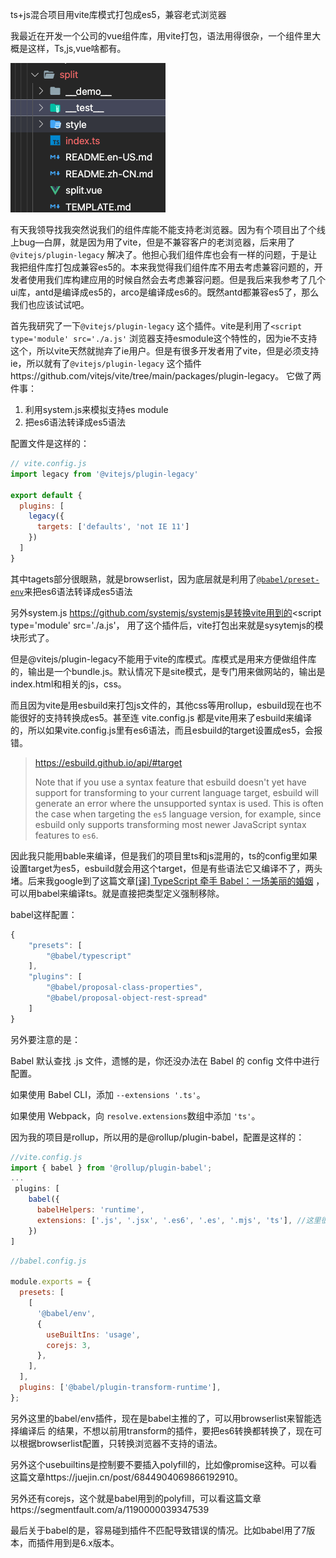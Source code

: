 ts+js混合项目用vite库模式打包成es5，兼容老式浏览器

我最近在开发一个公司的vue组件库，用vite打包，语法用得很杂，一个组件里大概是这样，Ts,js,vue啥都有。

![image-20220215180709945](./assets/image-20220215180709945.png)



有天我领导找我突然说我们的组件库能不能支持老浏览器。因为有个项目出了个线上bug—白屏，就是因为用了vite，但是不兼容客户的老浏览器，后来用了`@vitejs/plugin-legacy` 解决了。他担心我们组件库也会有一样的问题，于是让我把组件库打包成兼容es5的。本来我觉得我们组件库不用去考虑兼容问题的，开发者使用我们库构建应用的时候自然会去考虑兼容问题。但是我后来我参考了几个ui库，antd是编译成es5的，arco是编译成es6的。既然antd都兼容es5了，那么我们也应该试试吧。

首先我研究了一下`@vitejs/plugin-legacy` 这个插件。vite是利用了`<script type='module' src='./a.js'` 浏览器支持esmodule这个特性的，因为ie不支持这个，所以vite天然就抛弃了ie用户。但是有很多开发者用了vite，但是必须支持ie，所以就有了`@vitejs/plugin-legacy` 这个插件https://github.com/vitejs/vite/tree/main/packages/plugin-legacy。 它做了两件事：

1. 利用system.js来模拟支持es module
2. 把es6语法转译成es5语法

配置文件是这样的：

```js
// vite.config.js
import legacy from '@vitejs/plugin-legacy'

export default {
  plugins: [
    legacy({
      targets: ['defaults', 'not IE 11']
    })
  ]
}
```

其中tagets部分很眼熟，就是browserlist，因为底层就是利用了[`@babel/preset-env`](https://babeljs.io/docs/en/babel-preset-env#targets)来把es6语法转译成es5语法

另外system.js https://github.com/systemjs/systemjs是转换vite用到的<script type='module' src='./a.js'， 用了这个插件后，vite打包出来就是sysytemjs的模块形式了。

但是@vitejs/plugin-legacy不能用于vite的库模式。库模式是用来方便做组件库的，输出是一个bundle.js。默认情况下是site模式，是专门用来做网站的，输出是index.html和相关的js，css。

而且因为vite是用esbuild来打包js文件的，其他css等用rollup，esbuild现在也不能很好的支持转换成es5。甚至连 vite.config.js 都是vite用来了esbuild来编译的，所以如果vite.config.js里有es6语法，而且esbuild的target设置成es5，会报错。

> https://esbuild.github.io/api/#target		
>
> Note that if you use a syntax feature that esbuild doesn't yet have support for transforming to your current language target, esbuild will generate an error where the unsupported syntax is used. This is often the case when targeting the `es5` language version, for example, since esbuild only supports transforming most newer JavaScript syntax features to `es6`.

因此我只能用bable来编译，但是我们的项目里ts和js混用的，ts的config里如果设置target为es5，esbuild就会用这个target，但是有些语法它又编译不了，两头堵。后来我google到了这篇文章[[译] TypeScript 牵手 Babel：一场美丽的婚姻](https://juejin.cn/post/6844903792865984520) ，可以用babel来编译ts。就是直接把类型定义强制移除。

babel这样配置：

```js
{
	"presets": [
		"@babel/typescript"
	],
	"plugins": [
		"@babel/proposal-class-properties",
		"@babel/proposal-object-rest-spread"
	]
}
```

另外要注意的是：

Babel 默认查找 .js 文件，遗憾的是，你还没办法在 Babel 的 config 文件中进行配置。

如果使用 Babel CLI，添加 `--extensions '.ts'`。

如果使用 Webpack，向 `resolve.extensions`数组中添加 `'ts'`。

因为我的项目是rollup，所以用的是@rollup/plugin-babel，配置是这样的：

```js
//vite.config.js
import { babel } from '@rollup/plugin-babel';
...
 plugins: [
    babel({
      babelHelpers: 'runtime',
      extensions: ['.js', '.jsx', '.es6', '.es', '.mjs', 'ts'], //这里很关键，添加ts
    })
]
```

```js
//babel.config.js

module.exports = {
  presets: [
    [
      '@babel/env',
      {
        useBuiltIns: 'usage',
        corejs: 3,
      },
    ],
  ],
  plugins: ['@babel/plugin-transform-runtime'],
};
```

另外这里的babel/env插件，现在是babel主推的了，可以用browserlist来智能选择编译后 的结果，不想以前用transform的插件，要把es6转换都转换了，现在可以根据browserlist配置，只转换浏览器不支持的语法。

另外这个usebuiltins是控制要不要插入polyfill的，比如像promise这种。可以看这篇文章https://juejin.cn/post/6844904069866192910。

另外还有corejs，这个就是babel用到的polyfill，可以看这篇文章https://segmentfault.com/a/1190000039347539

最后关于babel的是，容易碰到插件不匹配导致错误的情况。比如babel用了7版本，而插件用到是6.x版本。